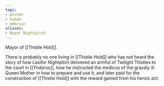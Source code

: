 ```yaml
---
tags:
- person
- human
- ambrian
aliases:
- Mayor Nightpitch
---
```


Mayor of [[Thistle Hold]].

There is probably no one living in [[Thistle Hold]] who has not heard the story of how Lasifor Nightpitch delivered an armful of Twilight Thistles to the court in [[Yndaros]], how he instructed the medicus of the gravely ill Queen Mother in how to prepare and use it, and later paid for the construction of [[Thistle Hold]] with the reward gained from his heroic act.
